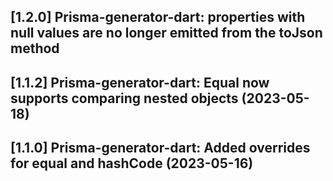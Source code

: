 ## [1.2.0] Prisma-generator-dart: properties with null values are no longer emitted from the toJson method

## [1.1.2] Prisma-generator-dart: Equal now supports comparing nested objects  (2023-05-18)

## [1.1.0] Prisma-generator-dart: Added overrides for equal and hashCode (2023-05-16)


